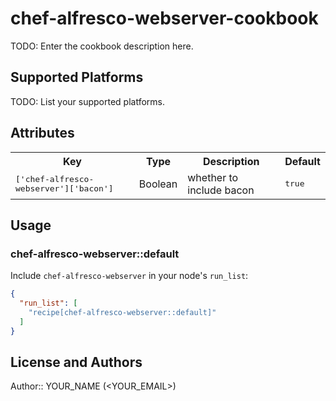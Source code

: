 # chef-alfresco-webserver-cookbook

TODO: Enter the cookbook description here.

## Supported Platforms

TODO: List your supported platforms.

## Attributes

<table>
  <tr>
    <th>Key</th>
    <th>Type</th>
    <th>Description</th>
    <th>Default</th>
  </tr>
  <tr>
    <td><tt>['chef-alfresco-webserver']['bacon']</tt></td>
    <td>Boolean</td>
    <td>whether to include bacon</td>
    <td><tt>true</tt></td>
  </tr>
</table>

## Usage

### chef-alfresco-webserver::default

Include `chef-alfresco-webserver` in your node's `run_list`:

```json
{
  "run_list": [
    "recipe[chef-alfresco-webserver::default]"
  ]
}
```

## License and Authors

Author:: YOUR_NAME (<YOUR_EMAIL>)
